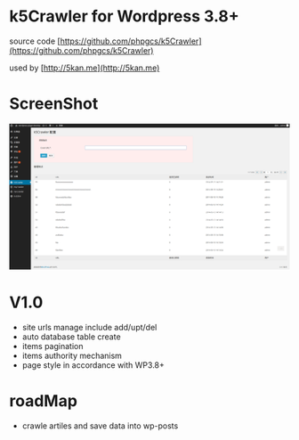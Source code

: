 k5Crawler for Wordpress 3.8+
=====

source code
[https://github.com/phpgcs/k5Crawler](https://github.com/phpgcs/k5Crawler)

used by
[http://5kan.me](http://5kan.me)

ScreenShot
=====
![](./screenshot.png)

V1.0
======

+ site urls manage include add/upt/del
+ auto database table create
+ items pagination
+ items authority mechanism
+ page style in accordance with WP3.8+

roadMap
=====

+ crawle artiles and save data into wp-posts

